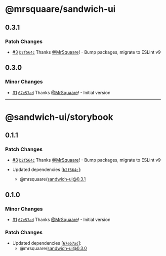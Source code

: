 # @mrsquaare/sandwich-ui

## 0.3.1

### Patch Changes

- [#3](https://github.com/MrSquaare/sandwich-ui/pull/3) [`b2f564c`](https://github.com/MrSquaare/sandwich-ui/commit/b2f564cbfdd825519727065e9037e2f6c6d9c02f) Thanks [@MrSquaare](https://github.com/MrSquaare)! - Bump packages, migrate to ESLint v9

## 0.3.0

### Minor Changes

- [#1](https://github.com/MrSquaare/sandwich-ui/pull/1) [`67e57ad`](https://github.com/MrSquaare/sandwich-ui/commit/67e57ad4e631cc20297386ad3099dfe48aceae87) Thanks [@MrSquaare](https://github.com/MrSquaare)! - Initial version

---

# @sandwich-ui/storybook

## 0.1.1

### Patch Changes

- [#3](https://github.com/MrSquaare/sandwich-ui/pull/3) [`b2f564c`](https://github.com/MrSquaare/sandwich-ui/commit/b2f564cbfdd825519727065e9037e2f6c6d9c02f) Thanks [@MrSquaare](https://github.com/MrSquaare)! - Bump packages, migrate to ESLint v9

- Updated dependencies [[`b2f564c`](https://github.com/MrSquaare/sandwich-ui/commit/b2f564cbfdd825519727065e9037e2f6c6d9c02f)]:
  - @mrsquaare/sandwich-ui@0.3.1

## 0.1.0

### Minor Changes

- [#1](https://github.com/MrSquaare/sandwich-ui/pull/1) [`67e57ad`](https://github.com/MrSquaare/sandwich-ui/commit/67e57ad4e631cc20297386ad3099dfe48aceae87) Thanks [@MrSquaare](https://github.com/MrSquaare)! - Initial version

### Patch Changes

- Updated dependencies [[`67e57ad`](https://github.com/MrSquaare/sandwich-ui/commit/67e57ad4e631cc20297386ad3099dfe48aceae87)]:
  - @mrsquaare/sandwich-ui@0.3.0
